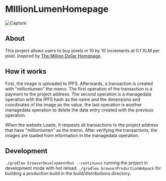 # MIllionLumenHomepage
![Capture](https://user-images.githubusercontent.com/21971137/129623295-21fea187-f8a2-4c77-b684-12e8765ae03a.PNG)
## About
This project allows users to buy pixels in 10 by 10 increments at 0.1 XLM per pixel. Inspired by [The Million Dollar Homepage](http://www.milliondollarhomepage.com/).
## How it works
First, the image is uploaded to IPFS. Afterwards, a transaction is created with "millionlumen" the memo. The first operation of the transaction is a payment to the project address. The second operation is a managedata operation with the IPFS hash as the name and the dimensions and coordinates of the image as the value. the last operation is another managedata operation to delete the data entry created with the previous operation.

When the website Loads, It requests all transactions to the project address that have "millionlumen" as the memo. After verifying the transactions, the images are loaded from information in the managedata operation.

## Development

`./gradlew browserDevelopmentRun --continuous` running the project in development mode with hot reload.
`./gradlew browserProductionWebpack` for building a production build in the build/distributions directory.
